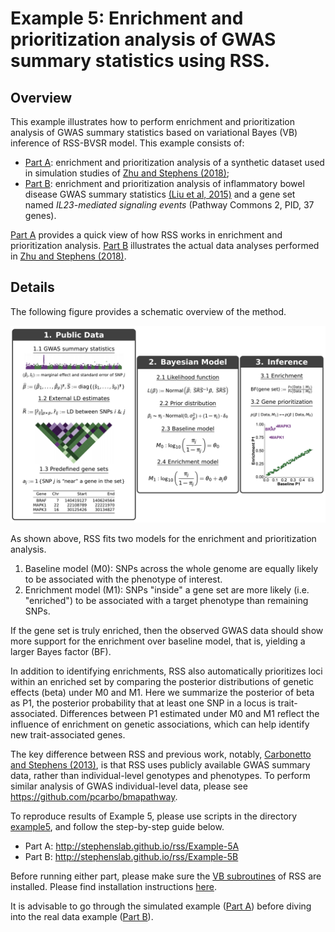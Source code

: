 [Zhu and Stephens (2018)]: https://doi.org/10.1101/160770
[Carbonetto and Stephens (2013)]: https://doi.org/10.1371/journal.pgen.1003770
[example5]: https://github.com/stephenslab/rss/tree/master/examples/example5

# Example 5: Enrichment and prioritization analysis of GWAS summary statistics using RSS.

## Overview

This example illustrates how to perform enrichment and prioritization analysis of
GWAS summary statistics based on variational Bayes (VB) inference of RSS-BVSR model.
This example consists of:

- [Part A](Example-5A): enrichment and prioritization analysis of
a synthetic dataset used in simulation studies of [Zhu and Stephens (2018)][];
- [Part B](Example-5B): enrichment and prioritization analysis of
inflammatory bowel disease GWAS summary statistics
[(Liu et al, 2015)](https://www.ncbi.nlm.nih.gov/pubmed/26192919)
and a gene set named *IL23-mediated signaling events* (Pathway Commons 2, PID, 37 genes).

[Part A](Example-5A) provides a quick view of how RSS works in enrichment and prioritization analysis.
[Part B](Example-5B) illustrates the actual data analyses performed in [Zhu and Stephens (2018)][].

## Details

The following figure provides a schematic overview of the method.

<center>
<img src="images/rss_gsea.png" width="750" />
</center>

As shown above, RSS fits two models for the enrichment and prioritization analysis.

1. Baseline model (M0): SNPs across the whole genome are equally
likely to be associated with the phenotype of interest. 
2. Enrichment model (M1): SNPs "inside" a gene set are more likely
(i.e. "enriched") to be associated with a target phenotype than remaining SNPs.

If the gene set is truly enriched, then the observed GWAS data
should show more support for the enrichment over baseline model,
that is, yielding a larger Bayes factor (BF).

In addition to identifying enrichments, RSS also automatically prioritizes
loci within an enriched set by comparing the posterior distributions of
genetic effects (beta) under M0 and M1.
Here we summarize the posterior of beta as P1,
the posterior probability that at least one SNP in a locus is trait-associated.
Differences between P1 estimated under M0 and M1 reflect
the influence of enrichment on genetic associations,
which can help identify new trait-associated genes. 

The key difference between RSS and previous work,
notably, [Carbonetto and Stephens (2013)][], is that
RSS uses publicly available GWAS summary data,
rather than individual-level genotypes and phenotypes.
To perform similar analysis of GWAS individual-level data,
please see <https://github.com/pcarbo/bmapathway>.

To reproduce results of Example 5,
please use scripts in the directory [example5][],
and follow the step-by-step guide below.

- Part A: <http://stephenslab.github.io/rss/Example-5A>
- Part B: <http://stephenslab.github.io/rss/Example-5B>

Before running either part, please make sure the
[VB subroutines](https://github.com/stephenslab/rss/tree/master/src_vb)
of RSS are installed. Please find installation instructions [here](RSS-via-VB).

It is advisable to go through the simulated example ([Part A](Example-5A))
before diving into the real data example ([Part B](Example-5B)).
